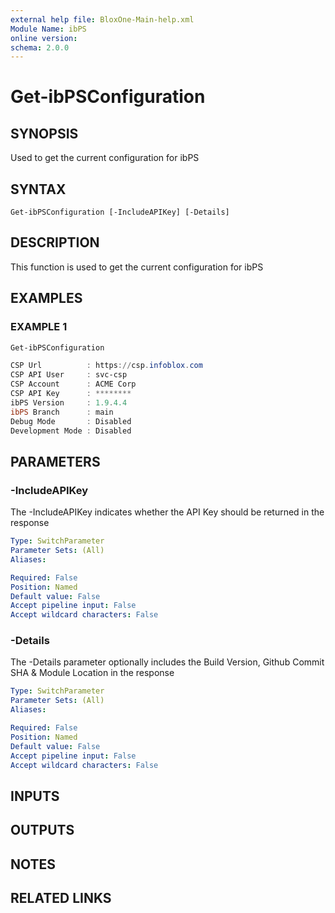 ```yaml
---
external help file: BloxOne-Main-help.xml
Module Name: ibPS
online version:
schema: 2.0.0
---
```


# Get-ibPSConfiguration

## SYNOPSIS
Used to get the current configuration for ibPS

## SYNTAX

```
Get-ibPSConfiguration [-IncludeAPIKey] [-Details]
```

## DESCRIPTION
This function is used to get the current configuration for ibPS

## EXAMPLES

### EXAMPLE 1
```powershell
Get-ibPSConfiguration

CSP Url          : https://csp.infoblox.com
CSP API User     : svc-csp
CSP Account      : ACME Corp
CSP API Key      : ********
ibPS Version     : 1.9.4.4
ibPS Branch      : main
Debug Mode       : Disabled
Development Mode : Disabled
```

## PARAMETERS

### -IncludeAPIKey
The -IncludeAPIKey indicates whether the API Key should be returned in the response

```yaml
Type: SwitchParameter
Parameter Sets: (All)
Aliases:

Required: False
Position: Named
Default value: False
Accept pipeline input: False
Accept wildcard characters: False
```

### -Details
The -Details parameter optionally includes the Build Version, Github Commit SHA & Module Location in the response

```yaml
Type: SwitchParameter
Parameter Sets: (All)
Aliases:

Required: False
Position: Named
Default value: False
Accept pipeline input: False
Accept wildcard characters: False
```

## INPUTS

## OUTPUTS

## NOTES

## RELATED LINKS
